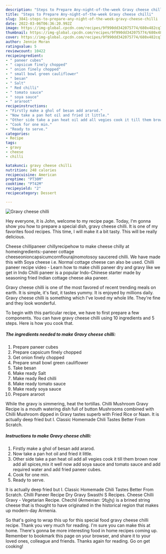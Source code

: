 ```yaml
---
description: "Steps to Prepare Any-night-of-the-week Gravy cheese chilli"
title: "Steps to Prepare Any-night-of-the-week Gravy cheese chilli"
slug: 3841-steps-to-prepare-any-night-of-the-week-gravy-cheese-chilli
date: 2022-03-06T06:36:20.992Z
image: https://img-global.cpcdn.com/recipes/9f990dd342075774/680x482cq70/gravy-cheese-chilli-recipe-main-photo.jpg
thumbnail: https://img-global.cpcdn.com/recipes/9f990dd342075774/680x482cq70/gravy-cheese-chilli-recipe-main-photo.jpg
cover: https://img-global.cpcdn.com/recipes/9f990dd342075774/680x482cq70/gravy-cheese-chilli-recipe-main-photo.jpg
author: Jennie Moran
ratingvalue: 5
reviewcount: 10422
recipeingredient:
- " paneer cubes"
- " capsicum finely chopped"
- " onion finely chopped"
- " small bowl green cauliflower"
- " besan"
- " Salt"
- " Red chilli"
- " tomato sauce"
- " soya sauce"
- " araroot"
recipeinstructions:
- "Firstly make a ghol of besan add ararod."
- "Now take a pan hot oil and fried it little."
- "Other side take a pan heat oil add all vegies cook it till them brown now add all spices,mix it well now add soya sauce and tomato sauce and add required water and add fried paneer cubes."
- "Cook for one min."
- "Ready to serve."
categories:
- Recipe
tags:
- gravy
- cheese
- chilli

katakunci: gravy cheese chilli 
nutrition: 248 calories
recipecuisine: American
preptime: "PT30M"
cooktime: "PT42M"
recipeyield: "2"
recipecategory: Dessert

---
```



![Gravy cheese chilli](https://img-global.cpcdn.com/recipes/9f990dd342075774/680x482cq70/gravy-cheese-chilli-recipe-main-photo.jpg)

Hey everyone, it is John, welcome to my recipe page. Today, I'm gonna show you how to prepare a special dish, gravy cheese chilli. It is one of my favorites food recipes. This time, I will make it a bit tasty. This will be really delicious.

Cheese chillipaneer chillyrecipehow to make cheese chilly at homeingredients:-paneer cottage cheeseonioncapsicumcornflourajinomotosoy saucered chilli. We have made this with Soya cheese i.e. Normal cottage cheese can also be used. Chilli paneer recipe video - Learn how to make chilli paneer dry and gravy like we get in Indo Chilli paneer is a popular Indo-Chinese starter made by seasoning fried Indian cottage cheese aka paneer.

Gravy cheese chilli is one of the most favored of recent trending meals on earth. It is simple, it's fast, it tastes yummy. It is enjoyed by millions daily. Gravy cheese chilli is something which I've loved my whole life. They're fine and they look wonderful.


To begin with this particular recipe, we have to first prepare a few components. You can have gravy cheese chilli using 10 ingredients and 5 steps. Here is how you cook that.

<!--inarticleads1-->

##### The ingredients needed to make Gravy cheese chilli:

1. Prepare  paneer cubes
1. Prepare  capsicum finely chopped
1. Get  onion finely chopped
1. Prepare  small bowl green cauliflower
1. Take  besan
1. Make ready  Salt
1. Make ready  Red chilli
1. Make ready  tomato sauce
1. Make ready  soya sauce
1. Prepare  araroot


While the gravy is simmering, heat the tortillas. Chilli Mushroom Gravy Recipe is a mouth watering dish full of button Mushrooms combined with Chilli Mushroom dipped in Gravy tastes superb with Fried Rice or Naan. It is actually deep fried but I. Classic Homemade Chili Tastes Better From Scratch. 

<!--inarticleads2-->

##### Instructions to make Gravy cheese chilli:

1. Firstly make a ghol of besan add ararod.
1. Now take a pan hot oil and fried it little.
1. Other side take a pan heat oil add all vegies cook it till them brown now add all spices,mix it well now add soya sauce and tomato sauce and add required water and add fried paneer cubes.
1. Cook for one min.
1. Ready to serve.


It is actually deep fried but I. Classic Homemade Chili Tastes Better From Scratch. Chilli Paneer Recipe Dry Gravy Swasthi S Recipes. Cheese Chilli Gravy - Vegetarian Recipe. Chechil (Armenian: Չեչիլ) is a brined string cheese that is thought to have originated in the historical region that makes up modern-day Armenia. 

So that's going to wrap this up for this special food gravy cheese chilli recipe. Thank you very much for reading. I'm sure you can make this at home. There's gonna be more interesting food in home recipes coming up. Remember to bookmark this page on your browser, and share it to your loved ones, colleague and friends. Thanks again for reading. Go on get cooking!
